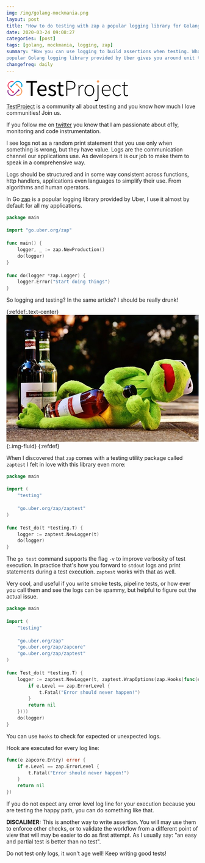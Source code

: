 ```yaml
---
img: /img/golang-mockmania.png
layout: post
title: "How to do testing with zap a popular logging library for Golang"
date: 2020-03-24 09:08:27
categories: [post]
tags: [golang, mockmania, logging, zap]
summary: "How you can use logging to build assertions when testing. What the
popular Golang logging library provided by Uber gives you around unit tests."
changefreq: daily
---
```


<div class="alert alert-dark" role="alert">
   <div class="row">
       <div class="col-md-2 align-self-center">
          <a href="https://link.testproject.io/0ak" target="_blank">
              <img class="img-fluid" src="/img/testproject-logo-small.png">
          </a>
       </div>
       <div class="col-md-8 text-center">
           <a href="https://link.testproject.io/0ak"
           class="alert-link" target="_blank">TestProject</a> is a community all
           about testing and you know how much I love communities! Join us.
       </div>
   </div>
</div>


If you follow me on [twitter](https://twitter.com/gianarb) you know that
I am passionate about o11y, monitoring and code instrumentation.

I see logs not as a random print statement that you use only when something is
wrong, but they have value. Logs are the communication channel our applications
use. As developers it is our job to make them to speak in a comprehensive way.

Logs should be structured and in some way consistent across functions, http
handlers, applications even languages to simplify their use. From algorithms and
human operators.

In Go [zap](https://github.com/uber-go/zap) is a popular logging library provided by Uber, I
use it almost by default for all my applications.

```go
package main

import "go.uber.org/zap"

func main() {
	logger, _ := zap.NewProduction()
	do(logger)
}

func do(logger *zap.Logger) {
	logger.Error("Start doing things")
}
```

So logging and testing? In the same article? I should be really drunk!

{:refdef:.text-center}
![](/img/kermit-frog-drunk.jpg){:.img-fluid}
{:refdef}

When I discovered that `zap` comes with a testing utility package called
`zaptest` I felt in love with this library even more:

```go
package main

import (
	"testing"

	"go.uber.org/zap/zaptest"
)

func Test_do(t *testing.T) {
	logger := zaptest.NewLogger(t)
    do(logger)
}
```

The `go test` command supports the flag `-v` to improve verbosity of test
execution. In practice that's how you forward to `stdout` logs and print
statements during a test execution. `zaptest` works with that as well.

Very cool, and useful if you write smoke tests, pipeline tests, or how ever you
call them and see the logs can be spammy, but helpful to figure out the actual
issue.

```go
package main

import (
	"testing"

	"go.uber.org/zap"
	"go.uber.org/zap/zapcore"
	"go.uber.org/zap/zaptest"
)

func Test_do(t *testing.T) {
	logger := zaptest.NewLogger(t, zaptest.WrapOptions(zap.Hooks(func(e zapcore.Entry) error {
		if e.Level == zap.ErrorLevel {
			t.Fatal("Error should never happen!")
		}
		return nil
	})))
	do(logger)
}
```
You can use `hooks` to check for expected or unexpected logs.

Hook are executed for every log line:

```go
func(e zapcore.Entry) error {
    if e.Level == zap.ErrorLevel {
        t.Fatal("Error should never happen!")
    }
    return nil
})
```

If you do not expect any error level log line for your execution because you are
testing the happy path, you can do something like that.

**DISCALIMER:** This is another way to write assertion. You will may use them to enforce
other checks, or to validate the workflow from a different point of view that
will may be easier to do as first attempt. As I usually say: "an easy and
partial test is better than no test".

Do not test only logs, it won't age well! Keep writing good tests!
